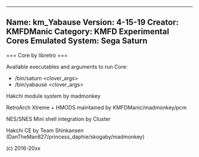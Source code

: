 -----------------------
Name: km_Yabause
Version: 4-15-19
Creator: KMFDManic
Category: KMFD Experimental Cores
Emulated System: Sega Saturn
-----------------------
=== Core by libretro ===

Available executables and arguments to run Core:
- /bin/saturn <rom> <clover_args>
- /bin/yabause <rom> <clover_args>

Hakchi module system by madmonkey

RetroArch Xtreme + HMODS maintained by KMFDManic/madmonkey/pcm

NES/SNES Mini shell integration by Cluster

Hakchi CE by Team Shinkansen (DanTheMan827/princess_daphie/skogaby/madmonkey)

(c) 2016-20xx
